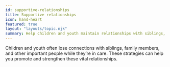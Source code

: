 ```yaml
---
id: supportive-relationships
title: Supportive relationships
icon: hand-heart
featured: true
layout: "layouts/topic.njk"
summary: Help children and youth maintain relationships with siblings, family members, and other important people in their lives.
---
```


Children and youth often lose connections with siblings, family members, and other important people while they’re in care. These strategies can help you promote and strengthen these vital relationships.